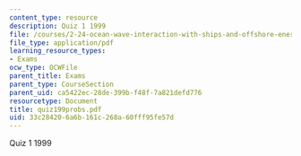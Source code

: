 ```yaml
---
content_type: resource
description: Quiz 1 1999
file: /courses/2-24-ocean-wave-interaction-with-ships-and-offshore-energy-systems-13-022-spring-2002/33c284206a6b161c268a60fff95fe57d_quiz199probs.pdf
file_type: application/pdf
learning_resource_types:
- Exams
ocw_type: OCWFile
parent_title: Exams
parent_type: CourseSection
parent_uid: ca5422ec-28de-399b-f48f-7a821defd776
resourcetype: Document
title: quiz199probs.pdf
uid: 33c28420-6a6b-161c-268a-60fff95fe57d
---
```

Quiz 1 1999


